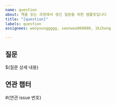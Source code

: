 ```yaml
---
name: question
about: 책을 읽는 과정에서 생긴 질문을 위한 템플릿입니다
title: "[question]"
labels: question
assignees: wooyounggggg, seonwoo960000, 1kihong

---
```


## 질문

${질문 상세 내용}

## 연관 챕터

#{연관 issue 번호}

